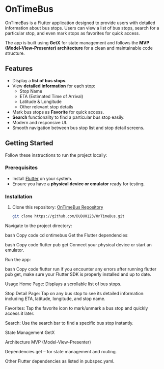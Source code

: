 # OnTimeBus

OnTimeBus is a Flutter application designed to provide users with detailed information about bus stops. Users can view a list of bus stops, search for a particular stop, and even mark stops as favorites for quick access.  

The app is built using **GetX** for state management and follows the **MVP (Model-View-Presenter) architecture** for a clean and maintainable code structure.  

## Features

- Display a **list of bus stops**.  
- View **detailed information** for each stop:  
  - Stop Name  
  - ETA (Estimated Time of Arrival)  
  - Latitude & Longitude  
  - Other relevant stop details  
- Mark bus stops as **Favorite** for quick access.  
- **Search** functionality to find a particular bus stop easily.  
- Modern and responsive UI.  
- Smooth navigation between bus stop list and stop detail screens.  

## Getting Started

Follow these instructions to run the project locally:  

### Prerequisites

- Install [Flutter](https://docs.flutter.dev/get-started/install) on your system.  
- Ensure you have a **physical device or emulator** ready for testing.  

### Installation

1. Clone this repository: [OnTimeBus Repository](https://github.com/DUDU0123/OnTimeBus)  

   ```bash
   git clone https://github.com/DUDU0123/OnTimeBus.git
Navigate to the project directory:

bash
Copy code
cd ontimebus
Get the Flutter dependencies:

bash
Copy code
flutter pub get
Connect your physical device or start an emulator.

Run the app:

bash
Copy code
flutter run
If you encounter any errors after running flutter pub get, make sure your Flutter SDK is properly installed and up to date.

Usage
Home Page: Displays a scrollable list of bus stops.

Stop Detail Page: Tap on any bus stop to see its detailed information including ETA, latitude, longitude, and stop name.

Favorites: Tap the favorite icon to mark/unmark a bus stop and quickly access it later.

Search: Use the search bar to find a specific bus stop instantly.

State Management
GetX

Architecture
MVP (Model-View-Presenter)

Dependencies
get – for state management and routing.

Other Flutter dependencies as listed in pubspec.yaml.